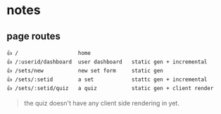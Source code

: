 # notes

## page routes

    👍 /                   home
    👍 /:userid/dashboard  user dashboard   static gen + incremental
    👍 /sets/new           new set form     static gen
    👍 /sets/:setid        a set            stattc gen + incremental
    👍 /sets/:setid/quiz   a quiz           static gen + client render

> the quiz doesn't have any client side rendering in yet.
